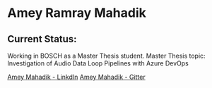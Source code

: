 # Amey Ramray Mahadik

## Current Status:
Working in BOSCH as a Master Thesis student. 
Master Thesis topic: Investigation of Audio Data Loop Pipelines with Azure DevOps


[Amey Mahadik - LinkdIn](https://www.linkedin.com/in/amey-mahadik-115285167/)
[Amey Mahadik - Gitter](https://www.gitter.im)
<!---
saapo-ka-baadshah/saapo-ka-baadshah is a ✨ special ✨ repository because its `README.md` (this file) appears on your GitHub profile.
You can click the Preview link to take a look at your changes.
--->

